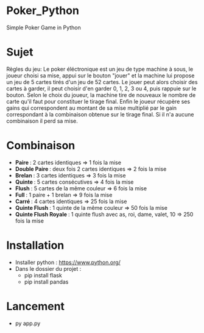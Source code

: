 # Poker_Python
Simple Poker Game in Python

# Sujet
Règles du jeu: Le poker éléctronique est un jeu de type machine à sous, le joueur choisi sa mise, appui sur le bouton "jouer" et la machine lui propose un jeu de 5 cartes tirés d'un jeu de 52 cartes. Le jouer peut alors choisir des cartes à garder, il peut choisir d'en garder 0, 1, 2, 3 ou 4, puis rappuie sur le bouton. Selon le choix du joueur, la machine tire de nouveaux le nombre de carte qu'il faut pour constituer le tirage final. Enfin le joueur récupère ses gains qui correspondent au montant de sa mise multiplié par le gain correspondant à la combinaison obtenue sur le tirage final. Si il n'a aucune combinaison il perd sa mise.

# Combinaison
- <strong> Paire </strong>: 2 cartes identiques => 1 fois la mise <br>
- <strong> Double Paire </strong>: deux fois 2 cartes identiques => 2 fois la mise <br>
- <strong> Brelan </strong>: 3 cartes identiques => 3 fois la mise <br>
- <strong> Quinte </strong>: 5 cartes consécutives => 4 fois la mise <br>
- <strong> Flush </strong>: 5 cartes de la même couleur => 6 fois la mise <br>
- <strong> Full </strong>: 1 paire + 1 brelan => 9 fois la mise <br>
- <strong> Carré </strong>: 4 cartes identiques => 25 fois la mise <br>
- <strong> Quinte Flush </strong>: 1 quinte de la même couleur => 50 fois la mise <br>
- <strong> Quinte Flush Royale </strong>: 1 quinte flush avec as, roi, dame, valet, 10 => 250 fois la mise <br>

# Installation 
- Installer python : https://www.python.org/
- Dans le dossier du projet : 
    - pip install flask
    - pip install pandas
    
# Lancement
- py app.py
